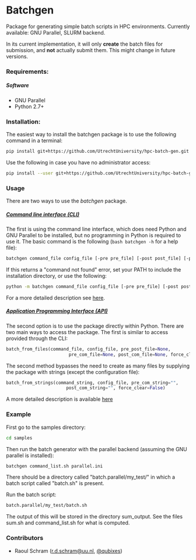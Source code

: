 # Batchgen
Package for generating simple batch scripts in HPC environments. Currently available: GNU Parallel, SLURM backend. 

In its current implementation, it will only **create** the batch files for submission, and **not** actually submit them. This might change in future versions.

### Requirements:

##### Software

- GNU Parallel
- Python 2.7+

### Installation:

The easiest way to install the batchgen package is to use the following command in a terminal:

``` bash
pip install git+https://github.com/UtrechtUniversity/hpc-batch-gen.git
```

Use the following in case you have no administrator access:

``` bash
pip install --user git+https://github.com/UtrechtUniversity/hpc-batch-gen.git
```

### Usage

There are two ways to use the *batchgen* package. 

##### [Command line interface (CLI)](doc/cli.md)

The first is using the command line interface, which does need Python and GNU Parallel to be installed, but no programming in Python is required to use it. The basic command is the following (`bash batchgen -h` for a help file):

```bash
batchgen command_file config_file [-pre pre_file] [-post post_file] [-pp pre_post_file] [-f]
```

If this returns a "command not found" error, set your PATH to include the installation directory, or use the following:

```bash
python -m batchgen command_file config_file [-pre pre_file] [-post post_file] [-f]
```

For a more detailed description see [here](doc/cli.md).

##### [Application Programming Interface (API)](doc/api.md)

The second option is to use the package directly within Python. There are two main ways to access the package. The first is similar to access provided through the CLI:

```python
batch_from_files(command_file, config_file, pre_post_file=None,
					    pre_com_file=None, post_com_file=None, force_clear=False)
```

The second method bypasses the need to create as many files by supplying the package with strings (except the configuration file):

```python
batch_from_strings(command_string, config_file, pre_com_string="",
                       post_com_string="", force_clear=False)
```

A more detailed description is available [here](doc/api.md)

### Example

First go to the samples directory:

```bash
cd samples
```

Then run the batch generator with the parallel backend (assuming the GNU parallel is installed):

```bash
batchgen command_list.sh parallel.ini
```

There should be a directory called "batch.parallel/my\_test/" in which a batch script called "batch.sh" is present.

Run the batch script:

```bash
batch.parallel/my_test/batch.sh
```

The output of this will be stored in the directory sum\_output. See the files sum.sh and command\_list.sh for what is computed.

### Contributors

- Raoul Schram (r.d.schram@uu.nl, [@qubixes](github.com/qubixes))


